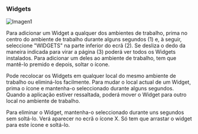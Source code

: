 ### Widgets

![Imagen1](http://static.energysistem.com/images/manuals/42435/563883ddc7ef8.jpg)

Para adicionar um Widget a qualquer dos ambientes de trabalho, prima no centro do ambiente de trabalho durante alguns segundos (1) e, à seguir, seleccione "WIDGETS" na parte inferior do ecrã (2). Se desliza o dedo da maneira indicada para virar a página (3) poderá ver todos os Widgets instalados. Para adicionar um deles ao ambiente de trabalho, tem que mantê-lo premido e depois, soltar o ícone.

Pode recolocar os Widgets em qualquer local do mesmo ambiente de trabalho ou eliminá-los facilmente. Para mudar o local actual de um Widget, prima o ícone e mantenha-o seleccionado durante alguns segundos. Quando a aplicação estiver ressaltada, poderá mover o Widget para outro local no ambiente de trabalho.

Para eliminar o Widget, mantenha-o seleccionado durante uns segundos sem soltá-lo. Verá aparecer no ecrã o ícone X. Só tem que arrastar o widget para este ícone e soltá-lo.




